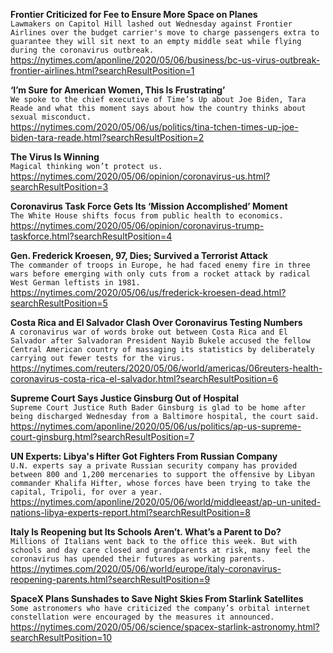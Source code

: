 **Frontier Criticized for Fee to Ensure More Space on Planes**\
`Lawmakers on Capitol Hill lashed out Wednesday against Frontier Airlines over the budget carrier's move to charge passengers extra to guarantee they will sit next to an empty middle seat while flying during the coronavirus outbreak.`\
https://nytimes.com/aponline/2020/05/06/business/bc-us-virus-outbreak-frontier-airlines.html?searchResultPosition=1

**‘I’m Sure for American Women, This Is Frustrating’**\
`We spoke to the chief executive of Time’s Up about Joe Biden, Tara Reade and what this moment says about how the country thinks about sexual misconduct.`\
https://nytimes.com/2020/05/06/us/politics/tina-tchen-times-up-joe-biden-tara-reade.html?searchResultPosition=2

**The Virus Is Winning**\
`Magical thinking won’t protect us.`\
https://nytimes.com/2020/05/06/opinion/coronavirus-us.html?searchResultPosition=3

**Coronavirus Task Force Gets Its ‘Mission Accomplished’ Moment**\
`The White House shifts focus from public health to economics.`\
https://nytimes.com/2020/05/06/opinion/coronavirus-trump-taskforce.html?searchResultPosition=4

**Gen. Frederick Kroesen, 97, Dies; Survived a Terrorist Attack**\
`The commander of troops in Europe, he had faced enemy fire in three wars before emerging with only cuts from a rocket attack by radical West German leftists in 1981.`\
https://nytimes.com/2020/05/06/us/frederick-kroesen-dead.html?searchResultPosition=5

**Costa Rica and El Salvador Clash Over Coronavirus Testing Numbers**\
`A coronavirus war of words broke out between Costa Rica and El Salvador after Salvadoran President Nayib Bukele accused the fellow Central American country of massaging its statistics by deliberately carrying out fewer tests for the virus.`\
https://nytimes.com/reuters/2020/05/06/world/americas/06reuters-health-coronavirus-costa-rica-el-salvador.html?searchResultPosition=6

**Supreme Court Says Justice Ginsburg Out of Hospital**\
`Supreme Court Justice Ruth Bader Ginsburg is glad to be home after being discharged Wednesday from a Baltimore hospital, the court said.`\
https://nytimes.com/aponline/2020/05/06/us/politics/ap-us-supreme-court-ginsburg.html?searchResultPosition=7

**UN Experts: Libya's Hifter Got Fighters From Russian Company**\
`U.N. experts say a private Russian security company has provided between 800 and 1,200 mercenaries to support the offensive by Libyan commander Khalifa Hifter, whose forces have been trying to take the capital, Tripoli, for over a year.`\
https://nytimes.com/aponline/2020/05/06/world/middleeast/ap-un-united-nations-libya-experts-report.html?searchResultPosition=8

**Italy Is Reopening but Its Schools Aren’t. What’s a Parent to Do?**\
`Millions of Italians went back to the office this week. But with schools and day care closed and grandparents at risk, many feel the coronavirus has upended their futures as working parents.`\
https://nytimes.com/2020/05/06/world/europe/italy-coronavirus-reopening-parents.html?searchResultPosition=9

**SpaceX Plans Sunshades to Save Night Skies From Starlink Satellites**\
`Some astronomers who have criticized the company’s orbital internet constellation were encouraged by the measures it announced.`\
https://nytimes.com/2020/05/06/science/spacex-starlink-astronomy.html?searchResultPosition=10

